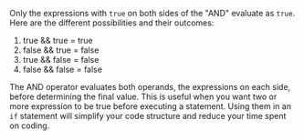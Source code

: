 Only the expressions with `true` on both sides of the "AND" evaluate as `true`. Here are the different possibilities and their outcomes:

1. true && true = true
2. false && true = false
3. true && false = false
4. false && false = false

The AND operator evaluates both operands, the expressions on each side, before determining the final value. This is useful when you want two or more expression to be true before executing a statement. Using them in an `if` statement will simplify your code structure and reduce your time spent on coding.

